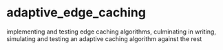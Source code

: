 # adaptive_edge_caching
implementing and testing edge caching algorithms, culminating in writing, simulating and testing an adaptive caching algorithm against the rest
